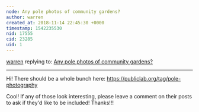 ```yaml
---
node: Any pole photos of community gardens?
author: warren
created_at: 2018-11-14 22:45:30 +0000
timestamp: 1542235530
nid: 17555
cid: 23285
uid: 1
---
```




[warren](../profile/warren) replying to: [Any pole photos of community gardens?](../notes/pataxte/11-14-2018/any-pole-photos-of-community-gardens)

----
Hi! There should be a whole bunch here: https://publiclab.org/tag/pole-photography

Cool! If any of those look interesting, please leave a comment on their posts to ask if they'd like to be included! Thanks!!!